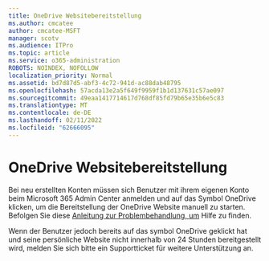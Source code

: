 ```yaml
---
title: OneDrive Websitebereitstellung
ms.author: cmcatee
author: cmcatee-MSFT
manager: scotv
ms.audience: ITPro
ms.topic: article
ms.service: o365-administration
ROBOTS: NOINDEX, NOFOLLOW
localization_priority: Normal
ms.assetid: bd7d87d5-abf3-4c72-941d-ac88dab48795
ms.openlocfilehash: 57acda13e2a5f649f9959f1b1d137631c57ae097
ms.sourcegitcommit: 49eaa1417714617d768df85fd79b65e35b6e5c83
ms.translationtype: MT
ms.contentlocale: de-DE
ms.lasthandoff: 02/11/2022
ms.locfileid: "62666095"
---
```

# <a name="onedrive-site-provisioning"></a>OneDrive Websitebereitstellung

Bei neu erstellten Konten müssen sich Benutzer mit ihrem eigenen Konto beim Microsoft 365 Admin Center anmelden und auf das Symbol OneDrive klicken, um die Bereitstellung der OneDrive Website manuell zu starten.
Befolgen Sie diese [Anleitung zur Problembehandlung, um](https://docs.microsoft.com/sharepoint/support/sites/troubleshooting-guide-for-sites-stopped-at-provisioning) Hilfe zu finden.

Wenn der Benutzer jedoch bereits auf das symbol OneDrive geklickt hat und seine persönliche Website nicht innerhalb von 24 Stunden bereitgestellt wird, melden Sie sich bitte ein Supportticket für weitere Unterstützung an.

